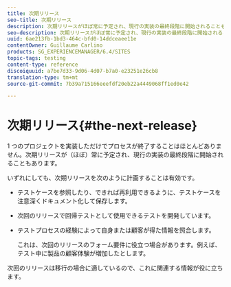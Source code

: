 ```yaml
---
title: 次期リリース
seo-title: 次期リリース
description: 次期リリースがほぼ常に予定され、現行の実装の最終段階に開始されることもあります
seo-description: 次期リリースがほぼ常に予定され、現行の実装の最終段階に開始されることもあります
uuid: 6ae213fb-1bd3-464c-bfd0-14ddceaee11e
contentOwner: Guillaume Carlino
products: SG_EXPERIENCEMANAGER/6.4/SITES
topic-tags: testing
content-type: reference
discoiquuid: a7be7d33-9d06-4d07-b7a0-e23251e26cb8
translation-type: tm+mt
source-git-commit: 7b39a715166eeefdf20eb22a4449068ff1ed0e42

---
```



# 次期リリース{#the-next-release}

1 つのプロジェクトを実装しただけでプロセスが終了することはほとんどありません。次期リリースが（ほぼ）常に予定され、現行の実装の最終段階に開始されることもあります。

いずれにしても、次期リリースを次のように計画することは有効です。

* テストケースを参照したり、できれば再利用できるように、テストケースを注意深くドキュメント化して保存します。
* 次回のリリースで回帰テストとして使用できるテストを開発しています。
* テストプロセスの経験によって自身または顧客が得た情報を照合します。

   これは、次回のリリースのフォーム要件に役立つ場合があります。例えば、テスト中に製品の顧客体験が増加したとします。

次回のリリースは移行の場合に適しているので、これに関連する情報が役に立ちます。
